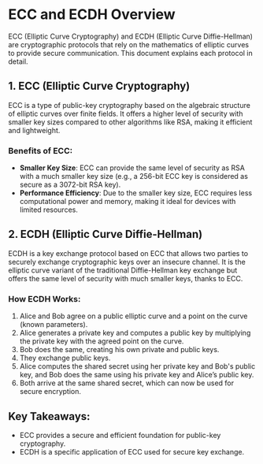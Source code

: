 # ECC and ECDH Overview

ECC (Elliptic Curve Cryptography) and ECDH (Elliptic Curve Diffie-Hellman) are cryptographic protocols that rely on the mathematics of elliptic curves to provide secure communication. This document explains each protocol in detail.

## 1. ECC (Elliptic Curve Cryptography)

ECC is a type of public-key cryptography based on the algebraic structure of elliptic curves over finite fields. It offers a higher level of security with smaller key sizes compared to other algorithms like RSA, making it efficient and lightweight. 

### Benefits of ECC:
- **Smaller Key Size**: ECC can provide the same level of security as RSA with a much smaller key size (e.g., a 256-bit ECC key is considered as secure as a 3072-bit RSA key).
- **Performance Efficiency**: Due to the smaller key size, ECC requires less computational power and memory, making it ideal for devices with limited resources.

## 2. ECDH (Elliptic Curve Diffie-Hellman)

ECDH is a key exchange protocol based on ECC that allows two parties to securely exchange cryptographic keys over an insecure channel. It is the elliptic curve variant of the traditional Diffie-Hellman key exchange but offers the same level of security with much smaller keys, thanks to ECC.

### How ECDH Works:
1. Alice and Bob agree on a public elliptic curve and a point on the curve (known parameters).
2. Alice generates a private key and computes a public key by multiplying the private key with the agreed point on the curve.
3. Bob does the same, creating his own private and public keys.
4. They exchange public keys.
5. Alice computes the shared secret using her private key and Bob's public key, and Bob does the same using his private key and Alice’s public key.
6. Both arrive at the same shared secret, which can now be used for secure encryption.


## Key Takeaways:
- ECC provides a secure and efficient foundation for public-key cryptography.
- ECDH is a specific application of ECC used for secure key exchange.
